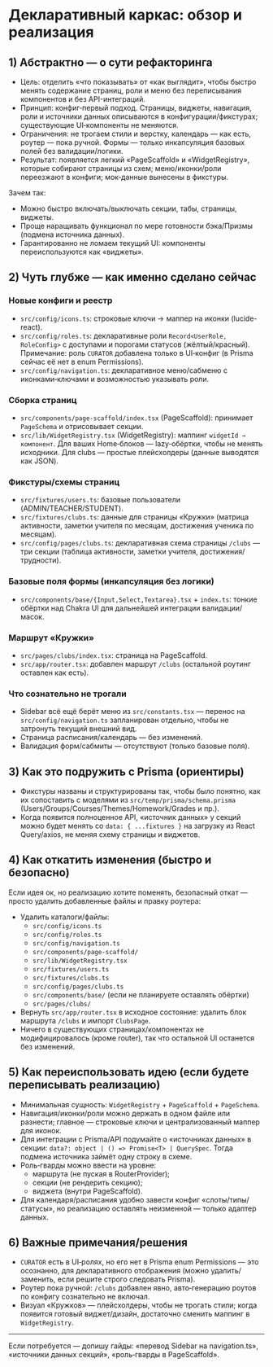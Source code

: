 # Декларативный каркас: обзор и реализация

## 1) Абстрактно — о сути рефакторинга
- Цель: отделить «что показывать» от «как выглядит», чтобы быстро менять содержание страниц, роли и меню без переписывания компонентов и без API-интеграций.
- Принцип: конфиг‑первый подход. Страницы, виджеты, навигация, роли и источники данных описываются в конфигурации/фикстурах; существующие UI‑компоненты не меняются.
- Ограничения: не трогаем стили и верстку, календарь — как есть, роутер — пока ручной. Формы — только инкапсуляция базовых полей без валидации/логики.
- Результат: появляется легкий «PageScaffold» и «WidgetRegistry», которые собирают страницы из схем; меню/иконки/роли переезжают в конфиги; мок‑данные вынесены в фикстуры.

Зачем так:
- Можно быстро включать/выключать секции, табы, страницы, виджеты.
- Проще наращивать функционал по мере готовности бэка/Призмы (подмена источника данных).
- Гарантированно не ломаем текущий UI: компоненты переиспользуются как «виджеты».

## 2) Чуть глубже — как именно сделано сейчас

### Новые конфиги и реестр
- `src/config/icons.ts`: строковые ключи → маппер на иконки (lucide-react).
- `src/config/roles.ts`: декларативные роли `Record<UserRole, RoleConfig>` с доступами и порогами статусов (жёлтый/красный). Примечание: роль `CURATOR` добавлена только в UI‑конфиг (в Prisma сейчас её нет в enum Permissions).
- `src/config/navigation.ts`: декларативное меню/сабменю с иконками‑ключами и возможностью указывать роли.

### Сборка страниц
- `src/components/page-scaffold/index.tsx` (PageScaffold): принимает `PageSchema` и отрисовывает секции.
- `src/lib/WidgetRegistry.tsx` (WidgetRegistry): маппинг `widgetId → компонент`. Для ваших Home‑блоков — lazy‑обёртки, чтобы не менять исходники. Для clubs — простые плейсхолдеры (данные выводятся как JSON).

### Фикстуры/схемы страниц
- `src/fixtures/users.ts`: базовые пользователи (ADMIN/TEACHER/STUDENT).
- `src/fixtures/clubs.ts`: данные для страницы «Кружки» (матрица активности, заметки учителя по месяцам, достижения ученика по месяцам).
- `src/config/pages/clubs.ts`: декларативная схема страницы `/clubs` — три секции (таблица активности, заметки учителя, достижения/трудности).

### Базовые поля формы (инкапсуляция без логики)
- `src/components/base/{Input,Select,Textarea}.tsx` + `index.ts`: тонкие обёртки над Chakra UI для дальнейшей интеграции валидации/масок.

### Маршрут «Кружки»
- `src/pages/clubs/index.tsx`: страница на PageScaffold.
- `src/app/router.tsx`: добавлен маршрут `/clubs` (остальной роутинг оставлен как есть).

### Что сознательно не трогали
- Sidebar всё ещё берёт меню из `src/constants.tsx` — перенос на `src/config/navigation.ts` запланирован отдельно, чтобы не затронуть текущий внешний вид.
- Страница расписания/календарь — без изменений.
- Валидация форм/сабмиты — отсутствуют (только базовые поля).

## 3) Как это подружить с Prisma (ориентиры)
- Фикстуры названы и структурированы так, чтобы было понятно, как их сопоставить с моделями из `src/temp/prisma/schema.prisma` (Users/Groups/Courses/Themes/Homework/Grades и пр.).
- Когда появится полноценное API, «источник данных» у секций можно будет менять со `data: { ...fixtures }` на загрузку из React Query/axios, не меняя схему страницы и виджетов.

## 4) Как откатить изменения (быстро и безопасно)
Если идея ок, но реализацию хотите поменять, безопасный откат — просто удалить добавленные файлы и правку роутера:
- Удалить каталоги/файлы:
  - `src/config/icons.ts`
  - `src/config/roles.ts`
  - `src/config/navigation.ts`
  - `src/components/page-scaffold/`
  - `src/lib/WidgetRegistry.tsx`
  - `src/fixtures/users.ts`
  - `src/fixtures/clubs.ts`
  - `src/config/pages/clubs.ts`
  - `src/components/base/` (если не планируете оставлять обёртки)
  - `src/pages/clubs/`
- Вернуть `src/app/router.tsx` в исходное состояние: удалить блок маршрута `/clubs` и импорт `ClubsPage`.
- Ничего в существующих страницах/компонентах не модифицировалось (кроме router), так что остальной UI останется без изменений.

## 5) Как переиспользовать идею (если будете переписывать реализацию)
- Минимальная сущность: `WidgetRegistry` + `PageScaffold` + `PageSchema`.
- Навигация/иконки/роли можно держать в одном файле или разнести; главное — строковые ключи и централизованный маппер для иконок.
- Для интеграции с Prisma/API подумайте о «источниках данных» в секции: `data?: object | () => Promise<T> | QuerySpec`. Тогда подмена источника займёт одну строку в схеме.
- Роль‑гварды можно ввести на уровне:
  - маршрута (не пуская в RouterProvider);
  - секции (не рендерить секцию);
  - виджета (внутри PageScaffold).
- Для календаря/расписания удобно завести конфиг «слоты/типы/статусы», но реализацию оставлять неизменной — только адаптер данных.

## 6) Важные примечания/решения
- `CURATOR` есть в UI‑ролях, но его нет в Prisma enum Permissions — это осознанно, для декларативного отображения (можно удалить/заменить, если решите строго следовать Prisma).
- Роутер пока ручной: `/clubs` добавлен явно, авто‑генерацию роутов по конфигу сознательно не включал.
- Визуал «Кружков» — плейсхолдеры, чтобы не трогать стили; когда появится готовый виджет/дизайн, достаточно сменить маппинг в `WidgetRegistry`.

---
Если потребуется — допишу гайды: «перевод Sidebar на navigation.ts», «источники данных секций», «роль‑гварды в PageScaffold».
